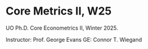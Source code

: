 # Core Metrics II, W25
UO Ph.D. Core Econometrics II, Winter 2025. 

Instructor: Prof. George Evans
GE: Connor T. Wiegand
